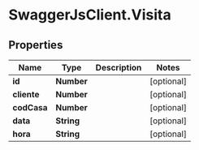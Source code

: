 # SwaggerJsClient.Visita

## Properties

| Name        | Type       | Description | Notes      |
| ----------- | ---------- | ----------- | ---------- |
| **id**      | **Number** |             | [optional] |
| **cliente** | **Number** |             | [optional] |
| **codCasa** | **Number** |             | [optional] |
| **data**    | **String** |             | [optional] |
| **hora**    | **String** |             | [optional] |
